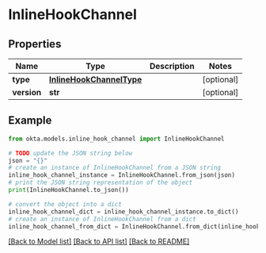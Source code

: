 # InlineHookChannel


## Properties

Name | Type | Description | Notes
------------ | ------------- | ------------- | -------------
**type** | [**InlineHookChannelType**](InlineHookChannelType.md) |  | [optional] 
**version** | **str** |  | [optional] 

## Example

```python
from okta.models.inline_hook_channel import InlineHookChannel

# TODO update the JSON string below
json = "{}"
# create an instance of InlineHookChannel from a JSON string
inline_hook_channel_instance = InlineHookChannel.from_json(json)
# print the JSON string representation of the object
print(InlineHookChannel.to_json())

# convert the object into a dict
inline_hook_channel_dict = inline_hook_channel_instance.to_dict()
# create an instance of InlineHookChannel from a dict
inline_hook_channel_from_dict = InlineHookChannel.from_dict(inline_hook_channel_dict)
```
[[Back to Model list]](../README.md#documentation-for-models) [[Back to API list]](../README.md#documentation-for-api-endpoints) [[Back to README]](../README.md)


